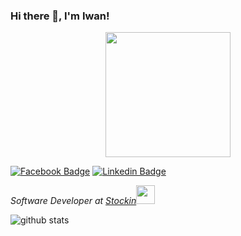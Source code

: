 

### Hi there 👋, I'm Iwan!  

<p align="center">
  <img src="https://media3.giphy.com/media/lT4AKdHB7OW3Z37GMH/giphy.webp" width="200">
</p>

 

[![Facebook Badge](https://img.shields.io/badge/-IwanHPrasetyo-3b5998?style=flat-square&labelColor=3b5998&logo=facebook&logoColor=white&link=https://www.facebook.com/nohara.s.iwan)](https://www.facebook.com/nohara.s.iwan) [![Linkedin Badge](https://img.shields.io/badge/-IwanHPrasetyo-blue?style=flat-square&logo=Linkedin&logoColor=white&link=http://linkedin.com/in/iwan-h-prasetyo-643344196/)](http://linkedin.com/in/iwan-h-prasetyo-643344196/)

<p><em>Software Developer at <a href="https://www.stockin.co.id/">Stockin</a><img src="https://media.giphy.com/media/WUlplcMpOCEmTGBtBW/giphy.gif" width="30"> 
</em></p>

![github stats](https://github-readme-stats.vercel.app/api?username=IwanHPrasetyo&show_icons=true)

<!--
**IwanHPrasetyo/IwanHPrasetyo** is a ✨ _special_ ✨ repository because its `README.md` (this file) appears on your GitHub profile.

Here are some ideas to get you started:

- 🔭 I’m currently working on ...
- 🌱 I’m currently learning ...
- 👯 I’m looking to collaborate on ...
- 🤔 I’m looking for help with ...
- 💬 Ask me about ...
- 📫 How to reach me: ...
- 😄 Pronouns: ...
- ⚡ Fun fact: ...
-->
